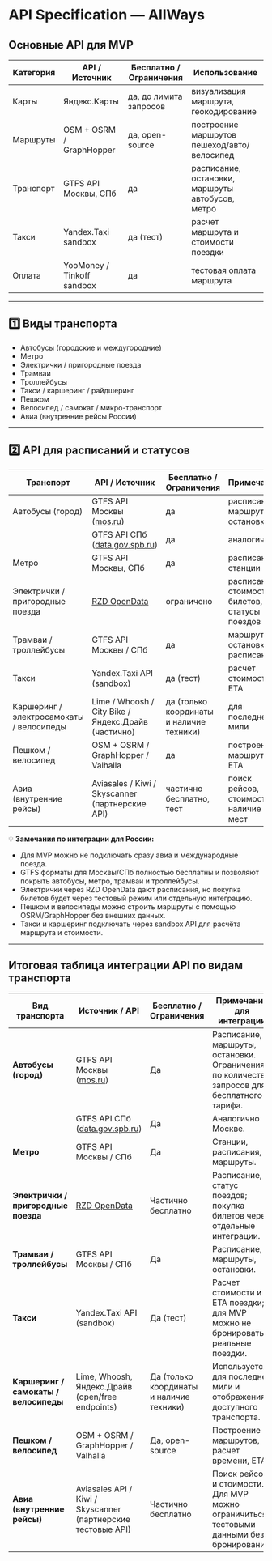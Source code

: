 # API Specification — AllWays

## Основные API для MVP

| Категория | API / Источник | Бесплатно / Ограничения | Использование |
|-----------|----------------|------------------------|---------------|
| Карты | Яндекс.Карты | да, до лимита запросов | визуализация маршрута, геокодирование |
| Маршруты | OSM + OSRM / GraphHopper | да, open-source | построение маршрутов пешеход/авто/велосипед |
| Транспорт | GTFS API Москвы, СПб | да | расписание, остановки, маршруты автобусов, метро |
| Такси | Yandex.Taxi sandbox | да (тест) | расчет маршрута и стоимости поездки |
| Оплата | YooMoney / Tinkoff sandbox | да | тестовая оплата маршрута |

---

## 1️⃣ Виды транспорта

- Автобусы (городские и междугородние)  
- Метро  
- Электрички / пригородные поезда  
- Трамваи  
- Троллейбусы  
- Такси / каршеринг / райдшеринг  
- Пешком  
- Велосипед / самокат / микро-транспорт  
- Авиа (внутренние рейсы России)  

---

## 2️⃣ API для расписаний и статусов

| Транспорт | API / Источник | Бесплатно / Ограничения | Примечание |
|-----------|----------------|------------------------|------------|
| Автобусы (город) | GTFS API Москвы ([mos.ru](https://data.mos.ru/)) | да | расписания, маршруты, остановки |
|                 | GTFS API СПб ([data.gov.spb.ru](https://data.gov.spb.ru/)) | да | аналогично |
| Метро           | GTFS API Москвы, СПб | да | расписание, станции |
| Электрички / пригородные поезда | [RZD OpenData](https://data.rzd.ru/) | ограничено | расписание, стоимость билетов, статусы поездов |
| Трамваи / троллейбусы | GTFS API Москвы / СПб | да | маршруты, остановки, расписания |
| Такси           | Yandex.Taxi API (sandbox) | да (тест) | расчет стоимости, ETA |
| Каршеринг / электросамокаты / велосипеды | Lime / Whoosh / City Bike / Яндекс.Драйв (частично) | да (только координаты и наличие техники) | для последней мили |
| Пешком / велосипед | OSM + OSRM / GraphHopper / Valhalla | да | построение маршрута, ETA |
| Авиа (внутренние рейсы) | Aviasales / Kiwi / Skyscanner (партнерские API) | частично бесплатно, тест | поиск рейсов, стоимость, наличие мест |

💡 **Замечания по интеграции для России:**

- Для MVP можно не подключать сразу авиа и международные поезда.  
- GTFS форматы для Москвы/СПб полностью бесплатны и позволяют покрыть автобусы, метро, трамваи и троллейбусы.  
- Электрички через RZD OpenData дают расписания, но покупка билетов будет через тестовый режим или отдельную интеграцию.  
- Пешком и велосипеды можно строить маршруты с помощью OSRM/GraphHopper без внешних данных.  
- Такси и каршеринг подключать через sandbox API для расчёта маршрута и стоимости.  

---

## Итоговая таблица интеграции API по видам транспорта

| Вид транспорта                        | Источник / API                                               | Бесплатно / Ограничения                  | Примечание для интеграции                                                                   |
| ------------------------------------- | ------------------------------------------------------------ | ---------------------------------------- | ------------------------------------------------------------------------------------------- |
| **Автобусы (город)**                  | GTFS API Москвы ([mos.ru](https://data.mos.ru/))             | Да                                       | Расписание, маршруты, остановки. Ограничения по количеству запросов для бесплатного тарифа. |
|                                       | GTFS API СПб ([data.gov.spb.ru](https://data.gov.spb.ru/))   | Да                                       | Аналогично Москве.                                                                          |
| **Метро**                             | GTFS API Москвы / СПб                                        | Да                                       | Станции, расписания, маршруты.                                                              |
| **Электрички / пригородные поезда**   | [RZD OpenData](https://data.rzd.ru/)                         | Частично бесплатно                       | Расписание, статус поездов; покупка билетов через отдельные интеграции.                     |
| **Трамваи / троллейбусы**             | GTFS API Москвы / СПб                                        | Да                                       | Расписание, маршруты, остановки.                                                            |
| **Такси**                             | Yandex.Taxi API (sandbox)                                    | Да (тест)                                | Расчет стоимости и ETA поездки; для MVP можно не бронировать реальные поездки.              |
| **Каршеринг / самокаты / велосипеды** | Lime, Whoosh, Яндекс.Драйв (open/free endpoints)             | Да (только координаты и наличие техники) | Используется для последней мили и отображения доступного транспорта.                        |
| **Пешком / велосипед**                | OSM + OSRM / GraphHopper / Valhalla                          | Да, open-source                          | Построение маршрутов, расчет времени, ETA.                                                  |
| **Авиа (внутренние рейсы)**           | Aviasales API / Kiwi / Skyscanner (партнерские тестовые API) | Частично бесплатно                       | Поиск рейсов и стоимости. Для MVP можно ограничиться тестовыми данными без бронирования.    |




